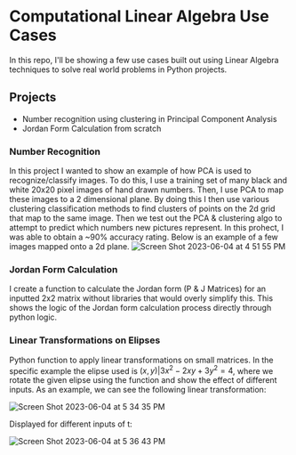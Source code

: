 
# Computational Linear Algebra Use Cases

In this repo, I'll be showing a few use cases built out using Linear Algebra techniques to solve real world problems in Python projects. 


## Projects

- Number recognition using clustering in Principal Component Analysis
- Jordan Form Calculation from scratch






### Number Recognition

In this project I wanted to show an example of how PCA is used to recognize/classify images. To do this, I use a training set of many black and white 20x20 pixel images of hand drawn numbers. Then, I use PCA to map these images to a 2 dimensional plane. By doing this I then use various clustering classification methods to find clusters of points on the 2d grid that map to the same image. Then we test out the PCA & clustering algo to attempt to predict which numbers new pictures represent. In this prohect, I was able to obtain a ~90% accuracy rating. Below is an example of a few images mapped onto a 2d plane. 
![Screen Shot 2023-06-04 at 4 51 55 PM](https://github.com/ttight/linear_algebra/assets/78621047/55c6d9b9-418a-4604-8f1b-597ed9cbbe46)

### Jordan Form Calculation

I create a function to calculate the Jordan form (P & J Matrices) for an inputted 2x2 matrix without libraries that would overly simplify this. This shows the logic of the Jordan form calculation process directly through python logic. 

### Linear Transformations on Elipses

Python function to apply linear transformations on small matrices. In the specific example the elipse used is $(x, y) | 3x^2 - 2xy + 3y^2 = 4$, where we rotate the given elipse using the function and show the effect of different inputs. As an example, we can see the following linear transformation: 

![Screen Shot 2023-06-04 at 5 34 35 PM](https://github.com/ttight/linear_algebra/assets/78621047/5dc5fab8-ea37-4fd3-806c-b56bd6ae4066)

Displayed for different inputs of t: 

![Screen Shot 2023-06-04 at 5 36 43 PM](https://github.com/ttight/linear_algebra/assets/78621047/1b4fc733-054e-4bd0-b022-2d2cc4fe313e)